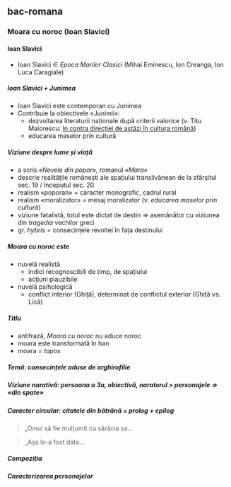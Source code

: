## bac-romana

### Moara cu noroc (Ioan Slavici)

#### Ioan Slavici
+ Ioan Slavici ∈ *Epoca Marilor Clasici* (Mihai Eminescu, Ion Creanga, Ion Luca Caragiale)

##### Ioan Slavici + Junimea
+ Ioan Slavici este contemporan cu Junimea
+ Contribuie la obiectivele «Junimii»:
    + dezvoltarea literaturii naționale după criterii valorice (v. Titu Maiorescu: [In contra direcției de astăzi în cultura română](https://ro.wikisource.org/wiki/%C3%8En_contra_direc%C8%9Biei_de_ast%C4%83zi_%C3%AEn_cultura_rom%C3%A2n%C4%83))
    + educarea maselor prin cultură

##### Viziune despre lume și viață

+ a scris *«Novele din popor»*, romanul *«Mara»*
+ descrie realitățile românești ale spațiului transilvănean de la sfârșitul sec. 19 / începutul sec. 20
+ realism «poporan» = caracter monografic, cadrul rural
+ realism «moralizator» = mesaj moralizator (v. *educarea maselor prin cultură*)
+ viziune fatalistă, totul este dictat de destin ⇒ asemănător cu viziunea din *tragedia* vechilor greci
+ gr. *hybris* = consecințele revoltei în fața destinului

##### Moara cu noroc este
+ nuvelă realistă
    + indici recognoscibili de timp, de spațiului
    + acțiuni plauzibile
+ nuvelă psihologică
    + conflict interior (Ghiță), determinat de conflictul exterior (Ghiță vs. Lică)
##### Titlu
+ antifrază, *Moara cu noroc* nu aduce noroc
+ moara este transformată în han
+ moara = *topos*

##### Temă: consecințele aduse de arghirofilie
##### Viziune narativă: persoana a 3a, obiectivă, naratorul > personajele ⇒ *«din spate»*
##### Caracter circular: citatele din bătrână = prolog + epilog
> „Omul să fie mulțumit cu sărăcia sa…

> „Așa le-a fost data…
##### Compoziția
##### Caracterizarea personajelor
